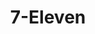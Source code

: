 ---
title: "7-Eleven"
url: /vancouver/7-eleven-southeast-mill-plain-boulevard/
shop: convenience
---